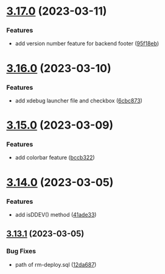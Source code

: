 # [3.17.0](https://github.com/baumrock/RockMigrations/compare/v3.16.0...v3.17.0) (2023-03-11)


### Features

* add version number feature for backend footer ([95f18eb](https://github.com/baumrock/RockMigrations/commit/95f18eb738a52fd00cb4fa3e9867ced798c57c6e))



# [3.16.0](https://github.com/baumrock/RockMigrations/compare/v3.15.0...v3.16.0) (2023-03-10)


### Features

* add xdebug launcher file and checkbox ([6cbc873](https://github.com/baumrock/RockMigrations/commit/6cbc87364ba9c3a86918b59c66ff48a704143f76))



# [3.15.0](https://github.com/baumrock/RockMigrations/compare/v3.14.0...v3.15.0) (2023-03-09)


### Features

* add colorbar feature ([bccb322](https://github.com/baumrock/RockMigrations/commit/bccb3220f625f8dc2dc5d546db93eadf4565a631))



# [3.14.0](https://github.com/baumrock/RockMigrations/compare/v3.13.1...v3.14.0) (2023-03-05)


### Features

* add isDDEV() method ([41ade33](https://github.com/baumrock/RockMigrations/commit/41ade33c4dd6563940f3a45aa6d275e3522f1cbb))



## [3.13.1](https://github.com/baumrock/RockMigrations/compare/v3.13.0...v3.13.1) (2023-03-05)


### Bug Fixes

* path of rm-deploy.sql ([12da687](https://github.com/baumrock/RockMigrations/commit/12da687e43808babac6eb62df8bddbc88c3fd171))



